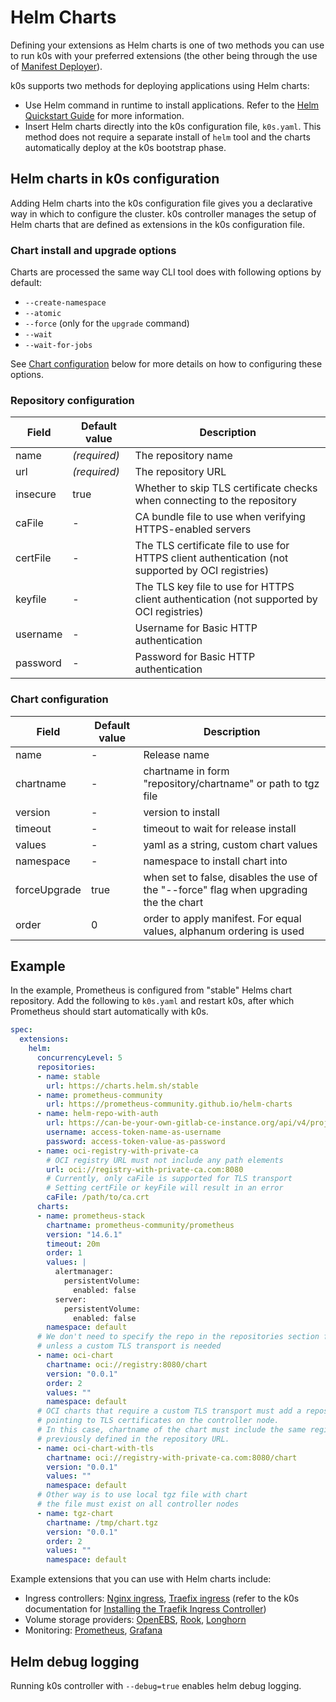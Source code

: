 # Helm Charts

Defining your extensions as Helm charts is one of two methods you can use to run k0s with your preferred extensions (the other being through the use of [Manifest Deployer](manifests.md)).

k0s supports two methods for deploying applications using Helm charts:

- Use Helm command in runtime to install applications. Refer to the [Helm Quickstart Guide](https://helm.sh/docs/intro/quickstart/) for more information.
- Insert Helm charts directly into the k0s configuration file, ``k0s.yaml``. This method does not require a separate install of `helm` tool and the charts automatically deploy at the k0s bootstrap phase.

## Helm charts in k0s configuration

Adding Helm charts into the k0s configuration file gives you a declarative way in which to configure the cluster. k0s controller manages the setup of Helm charts that are defined as extensions in the k0s configuration file.

### Chart install and upgrade options

Charts are processed the same way CLI tool does with following options by default:

- `--create-namespace`
- `--atomic`
- `--force` (only for the `upgrade` command)
- `--wait`
- `--wait-for-jobs`

See [Chart configuration](#chart-configuration) below for more details on how to configuring these options.

### Repository configuration

| Field    | Default value | Description                                                                                       |
|----------|---------------|---------------------------------------------------------------------------------------------------|
| name     | _(required)_  | The repository name                                                                               |
| url      | _(required)_  | The repository URL                                                                                |
| insecure | true          | Whether to skip TLS certificate checks when connecting to the repository                          |
| caFile   | -             | CA bundle file to use when verifying HTTPS-enabled servers                                        |
| certFile | -             | The TLS certificate file to use for HTTPS client authentication (not supported by OCI registries) |
| keyfile  | -             | The TLS key file to use for HTTPS client authentication (not supported by OCI registries)         |
| username | -             | Username for Basic HTTP authentication                                                            |
| password | -             | Password for Basic HTTP authentication                                                            |

### Chart configuration

| Field        | Default value | Description                                                                            |
|--------------|---------------|----------------------------------------------------------------------------------------|
| name         | -             | Release name                                                                           |
| chartname    | -             | chartname in form "repository/chartname" or path to tgz file                           |
| version      | -             | version to install                                                                     |
| timeout      | -             | timeout to wait for release install                                                    |
| values       | -             | yaml as a string, custom chart values                                                  |
| namespace    | -             | namespace to install chart into                                                        |
| forceUpgrade | true          | when set to false, disables the use of the "--force" flag when upgrading the the chart |
| order        | 0             | order to apply manifest. For equal values, alphanum ordering is used                   |

## Example

In the example, Prometheus is configured from "stable" Helms chart repository. Add the following to `k0s.yaml` and restart k0s, after which Prometheus should start automatically with k0s.

```yaml
spec:
  extensions:
    helm:
      concurrencyLevel: 5
      repositories:
      - name: stable
        url: https://charts.helm.sh/stable
      - name: prometheus-community
        url: https://prometheus-community.github.io/helm-charts
      - name: helm-repo-with-auth
        url: https://can-be-your-own-gitlab-ce-instance.org/api/v4/projects/PROJECTID/packages/helm/main
        username: access-token-name-as-username
        password: access-token-value-as-password
      - name: oci-registry-with-private-ca
        # OCI registry URL must not include any path elements
        url: oci://registry-with-private-ca.com:8080
        # Currently, only caFile is supported for TLS transport
        # Setting certFile or keyFile will result in an error
        caFile: /path/to/ca.crt
      charts:
      - name: prometheus-stack
        chartname: prometheus-community/prometheus
        version: "14.6.1"
        timeout: 20m
        order: 1
        values: |
          alertmanager:
            persistentVolume:
              enabled: false
          server:
            persistentVolume:
              enabled: false
        namespace: default
      # We don't need to specify the repo in the repositories section for OCI charts
      # unless a custom TLS transport is needed
      - name: oci-chart
        chartname: oci://registry:8080/chart
        version: "0.0.1"
        order: 2
        values: ""
        namespace: default
      # OCI charts that require a custom TLS transport must add a repository entry 
      # pointing to TLS certificates on the controller node.
      # In this case, chartname of the chart must include the same registry URL 
      # previously defined in the repository URL.
      - name: oci-chart-with-tls
        chartname: oci://registry-with-private-ca.com:8080/chart
        version: "0.0.1"
        values: ""
        namespace: default
      # Other way is to use local tgz file with chart
      # the file must exist on all controller nodes
      - name: tgz-chart
        chartname: /tmp/chart.tgz
        version: "0.0.1"
        order: 2 
        values: ""
        namespace: default
```

Example extensions that you can use with Helm charts include:

- Ingress controllers: [Nginx ingress](https://github.com/helm/charts/tree/master/stable/nginx-ingress), [Traefix ingress](https://github.com/traefik/traefik-helm-chart) (refer to the k0s documentation for [Installing the Traefik Ingress Controller](examples/traefik-ingress.md))
- Volume storage providers: [OpenEBS](https://openebs.github.io/charts/), [Rook](https://github.com/rook/rook/blob/master/Documentation/helm-operator.md), [Longhorn](https://longhorn.io/docs/0.8.1/deploy/install/install-with-helm/)
- Monitoring: [Prometheus](https://github.com/prometheus-community/helm-charts/), [Grafana](https://github.com/grafana/helm-charts)

## Helm debug logging

Running k0s controller with `--debug=true` enables helm debug logging.
